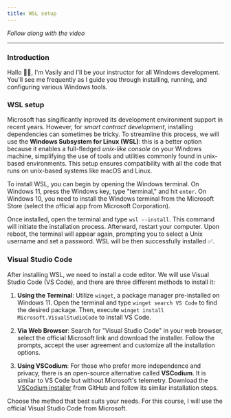```yaml
---
title: WSL setup
---
```


_Follow along with the video_

---

### Introduction

Hallo 👋🏻, I'm Vasily and I'll be your instructor for all Windows development. You'll see me frequently as I guide you through installing, running, and configuring various Windows tools.

### WSL setup

Microsoft has singificantly inproved its development environment support in recent years. However, for _smart contract development_, installing dependencies can sometimes be tricky. To streamline this process, we will use the **Windows Subsystem for Linux (WSL)**: this is a better option because it enables a full-fledged _unix-like console_ on your Windows machine, simplifying the use of tools and utilities commonly found in unix-based environments. This setup ensures compatibility with all the code that runs on unix-based systems like macOS and Linux.

To install WSL, you can begin by opening the Windows terminal. On Windows 11, press the Windows key, type "terminal," and hit `enter`. On Windows 10, you need to install the Windows terminal from the Microsoft Store (select the official app from Microsoft Corporation).

Once installed, open the terminal and type `wsl --install`. This command will initiate the installation process. Afterward, restart your computer. Upon reboot, the terminal will appear again, prompting you to select a Unix username and set a password. WSL will be then successfully installed ✅.

### Visual Studio Code

After installing WSL, we need to install a code editor. We will use Visual Studio Code (VS Code), and there are three different methods to install it:

1. **Using the Terminal**: Utilize `winget`, a package manager pre-installed on Windows 11. Open the terminal and type `winget search VS Code` to find the desired package. Then, execute `winget install Microsoft.VisualStudioCode` to install VS Code.

2. **Via Web Browser**: Search for "Visual Studio Code" in your web browser, select the official Microsoft link and download the installer. Follow the prompts, accept the user agreement and customize all the installation options.

3. **Using VSCodium**: For those who prefer more independence and privacy, there is an open-source alternative called **VSCodium**. It is similar to VS Code but without Microsoft's telemetry. Download the [VSCodium installer](https://github.com/VSCodium/vscodium/releases) from GitHub and follow its similar installation steps.

Choose the method that best suits your needs. For this course, I will use the official Visual Studio Code from Microsoft.

